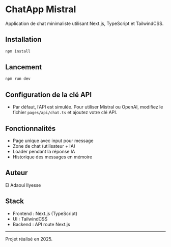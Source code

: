 # ChatApp Mistral

Application de chat minimaliste utilisant Next.js, TypeScript et TailwindCSS.

## Installation

```bash
npm install
```

## Lancement

```bash
npm run dev
```

## Configuration de la clé API

- Par défaut, l’API est simulée. Pour utiliser Mistral ou OpenAI, modifiez le fichier `pages/api/chat.ts` et ajoutez votre clé API.

## Fonctionnalités
- Page unique avec input pour message
- Zone de chat (utilisateur + IA)
- Loader pendant la réponse IA
- Historique des messages en mémoire

## Auteur
 El Adaoui Ilyesse

## Stack
- Frontend : Next.js (TypeScript)
- UI : TailwindCSS
- Backend : API route Next.js


---
Projet réalisé en 2025.
